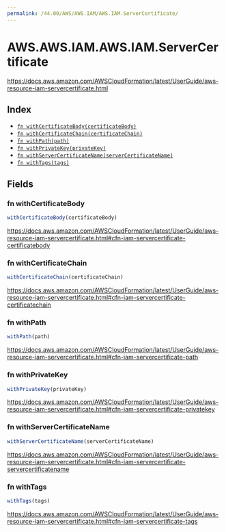 ```yaml
---
permalink: /44.00/AWS/AWS.IAM/AWS.IAM.ServerCertificate/
---
```


# AWS.AWS.IAM.AWS.IAM.ServerCertificate

https://docs.aws.amazon.com/AWSCloudFormation/latest/UserGuide/aws-resource-iam-servercertificate.html

## Index

* [`fn withCertificateBody(certificateBody)`](#fn-withcertificatebody)
* [`fn withCertificateChain(certificateChain)`](#fn-withcertificatechain)
* [`fn withPath(path)`](#fn-withpath)
* [`fn withPrivateKey(privateKey)`](#fn-withprivatekey)
* [`fn withServerCertificateName(serverCertificateName)`](#fn-withservercertificatename)
* [`fn withTags(tags)`](#fn-withtags)

## Fields

### fn withCertificateBody

```ts
withCertificateBody(certificateBody)
```

https://docs.aws.amazon.com/AWSCloudFormation/latest/UserGuide/aws-resource-iam-servercertificate.html#cfn-iam-servercertificate-certificatebody

### fn withCertificateChain

```ts
withCertificateChain(certificateChain)
```

https://docs.aws.amazon.com/AWSCloudFormation/latest/UserGuide/aws-resource-iam-servercertificate.html#cfn-iam-servercertificate-certificatechain

### fn withPath

```ts
withPath(path)
```

https://docs.aws.amazon.com/AWSCloudFormation/latest/UserGuide/aws-resource-iam-servercertificate.html#cfn-iam-servercertificate-path

### fn withPrivateKey

```ts
withPrivateKey(privateKey)
```

https://docs.aws.amazon.com/AWSCloudFormation/latest/UserGuide/aws-resource-iam-servercertificate.html#cfn-iam-servercertificate-privatekey

### fn withServerCertificateName

```ts
withServerCertificateName(serverCertificateName)
```

https://docs.aws.amazon.com/AWSCloudFormation/latest/UserGuide/aws-resource-iam-servercertificate.html#cfn-iam-servercertificate-servercertificatename

### fn withTags

```ts
withTags(tags)
```

https://docs.aws.amazon.com/AWSCloudFormation/latest/UserGuide/aws-resource-iam-servercertificate.html#cfn-iam-servercertificate-tags